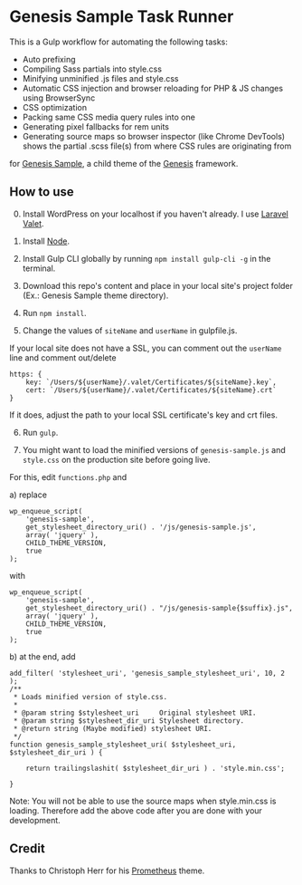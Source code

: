# Genesis Sample Task Runner

This is a Gulp workflow for automating the following tasks:

- Auto prefixing
- Compiling Sass partials into style.css
- Minifying unminified .js files and style.css
- Automatic CSS injection and browser reloading for PHP & JS changes using BrowserSync
- CSS optimization
- Packing same CSS media query rules into one
- Generating pixel fallbacks for rem units
- Generating source maps so browser inspector (like Chrome DevTools) shows the partial .scss file(s) from where CSS rules are originating from

for [Genesis Sample](https://github.com/copyblogger/genesis-sample), a child theme of the [Genesis](https://sridharkatakam.com/go/genesis) framework.

## How to use

0. Install WordPress on your localhost if you haven't already. I use [Laravel Valet](https://laravel.com/docs/5.6/valet).

1. Install [Node](https://nodejs.org/download/).

2. Install Gulp CLI globally by running `npm install gulp-cli -g` in the terminal.

3. Download this repo's content and place in your local site's project folder (Ex.: Genesis Sample theme directory).

4. Run `npm install`.

5. Change the values of `siteName` and `userName` in gulpfile.js.

If your local site does not have a SSL, you can comment out the `userName` line and comment out/delete

```
https: {
    key: `/Users/${userName}/.valet/Certificates/${siteName}.key`,
    cert: `/Users/${userName}/.valet/Certificates/${siteName}.crt`
}
```

If it does, adjust the path to your local SSL certificate's key and crt files.

6. Run `gulp`.

7. You might want to load the minified versions of `genesis-sample.js` and `style.css` on the production site before going live.

For this, edit `functions.php` and

a) replace

```
wp_enqueue_script(
    'genesis-sample',
    get_stylesheet_directory_uri() . '/js/genesis-sample.js',
    array( 'jquery' ),
    CHILD_THEME_VERSION,
    true
);
```

with

```
wp_enqueue_script(
    'genesis-sample',
    get_stylesheet_directory_uri() . "/js/genesis-sample{$suffix}.js",
    array( 'jquery' ),
    CHILD_THEME_VERSION,
    true
);
```

b) at the end, add

```
add_filter( 'stylesheet_uri', 'genesis_sample_stylesheet_uri', 10, 2 );
/**
 * Loads minified version of style.css.
 *
 * @param string $stylesheet_uri     Original stylesheet URI.
 * @param string $stylesheet_dir_uri Stylesheet directory.
 * @return string (Maybe modified) stylesheet URI.
 */
function genesis_sample_stylesheet_uri( $stylesheet_uri, $stylesheet_dir_uri ) {

	return trailingslashit( $stylesheet_dir_uri ) . 'style.min.css';

}
```

Note: You will not be able to use the source maps when style.min.css is loading. Therefore add the above code after you are done with your development.

## Credit

Thanks to Christoph Herr for his [Prometheus](https://github.com/christophherr/prometheus) theme.
